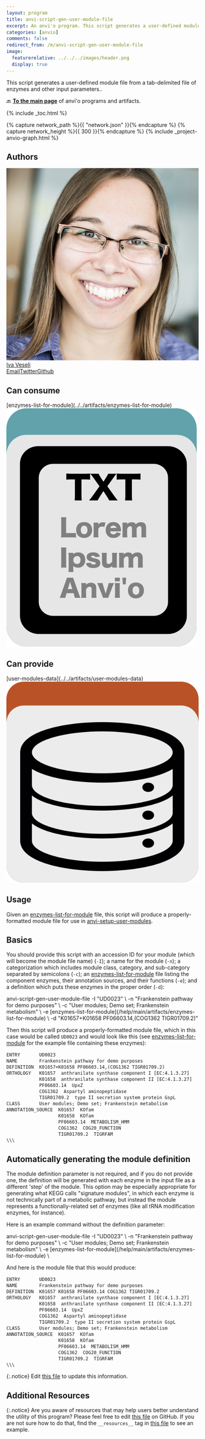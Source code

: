 ```yaml
---
layout: program
title: anvi-script-gen-user-module-file
excerpt: An anvi'o program. This script generates a user-defined module file from a tab-delimited file of enzymes and other input parameters.
categories: [anvio]
comments: false
redirect_from: /m/anvi-script-gen-user-module-file
image:
  featurerelative: ../../../images/header.png
  display: true
---
```


This script generates a user-defined module file from a tab-delimited file of enzymes and other input parameters..

🔙 **[To the main page](../../)** of anvi'o programs and artifacts.


{% include _toc.html %}
<div id="svg" class="subnetwork"></div>
{% capture network_path %}{{ "network.json" }}{% endcapture %}
{% capture network_height %}{{ 300 }}{% endcapture %}
{% include _project-anvio-graph.html %}


## Authors

<div class="anvio-person"><div class="anvio-person-info"><div class="anvio-person-photo"><img class="anvio-person-photo-img" src="../../images/authors/ivagljiva.jpg" /></div><div class="anvio-person-info-box"><a href="/people/ivagljiva" target="_blank"><span class="anvio-person-name">Iva Veseli</span></a><div class="anvio-person-social-box"><a href="mailto:iveseli@uchicago.edu" class="person-social" target="_blank"><i class="fa fa-fw fa-envelope-square"></i>Email</a><a href="http://twitter.com/ivaglj1va" class="person-social" target="_blank"><i class="fa fa-fw fa-twitter-square"></i>Twitter</a><a href="http://github.com/ivagljiva" class="person-social" target="_blank"><i class="fa fa-fw fa-github"></i>Github</a></div></div></div></div>



## Can consume


<p style="text-align: left" markdown="1"><span class="artifact-r">[enzymes-list-for-module](../../artifacts/enzymes-list-for-module) <img src="../../images/icons/TXT.png" class="artifact-icon-mini" /></span></p>


## Can provide


<p style="text-align: left" markdown="1"><span class="artifact-p">[user-modules-data](../../artifacts/user-modules-data) <img src="../../images/icons/DB.png" class="artifact-icon-mini" /></span></p>


## Usage


Given an <span class="artifact-n">[enzymes-list-for-module](/help/main/artifacts/enzymes-list-for-module)</span> file, this script will produce a properly-formatted module file for use in <span class="artifact-p">[anvi-setup-user-modules](/help/main/programs/anvi-setup-user-modules)</span>.

## Basics
You should provide this script with an accession ID for your module (which will become the module file name) (`-I`); a name for the module (`-n`); a categorization which includes module class, category, and sub-category separated by semicolons (`-c`); an <span class="artifact-n">[enzymes-list-for-module](/help/main/artifacts/enzymes-list-for-module)</span> file listing the component enzymes, their annotation sources, and their functions (`-e`); and a definition which puts these enzymes in the proper order (`-d`):

<div class="codeblock" markdown="1">
anvi&#45;script&#45;gen&#45;user&#45;module&#45;file &#45;I "UD0023" \
                  &#45;n "Frankenstein pathway for demo purposes" \
                  &#45;c "User modules; Demo set; Frankenstein metabolism" \
                  &#45;e <span class="artifact&#45;n">[enzymes&#45;list&#45;for&#45;module](/help/main/artifacts/enzymes&#45;list&#45;for&#45;module)</span> \
                  &#45;d "K01657+K01658 PF06603.14,(COG1362 TIGR01709.2)"
</div>

Then this script will produce a properly-formatted module file, which in this case would be called `UD0023` and would look like this (see <span class="artifact-n">[enzymes-list-for-module](/help/main/artifacts/enzymes-list-for-module)</span> for the example file containing these enzymes):

```
ENTRY       UD0023
NAME        Frankenstein pathway for demo purposes
DEFINITION  K01657+K01658 PF06603.14,(COG1362 TIGR01709.2)
ORTHOLOGY   K01657  anthranilate synthase component I [EC:4.1.3.27]
            K01658  anthranilate synthase component II [EC:4.1.3.27]
            PF06603.14  UpxZ
            COG1362  Aspartyl aminopeptidase
            TIGR01709.2  type II secretion system protein GspL
CLASS       User modules; Demo set; Frankenstein metabolism
ANNOTATION_SOURCE  K01657  KOfam
                   K01658  KOfam
                   PF06603.14  METABOLISM_HMM
                   COG1362  COG20_FUNCTION
                   TIGR01709.2  TIGRFAM
\\\
```

## Automatically generating the module definition

The module definition parameter is not required, and if you do not provide one, the definition will be generated with each enzyme in the input file as a different 'step' of the module. This option may be especially appropriate for generating what KEGG calls "signature modules", in which each enzyme is not technically part of a metabolic pathway, but instead the module represents a functionally-related set of enzymes (like all tRNA modification enzymes, for instance).

Here is an example command without the definition parameter:

<div class="codeblock" markdown="1">
anvi&#45;script&#45;gen&#45;user&#45;module&#45;file &#45;I "UD0023" \
                  &#45;n "Frankenstein pathway for demo purposes" \
                  &#45;c "User modules; Demo set; Frankenstein metabolism" \
                  &#45;e <span class="artifact&#45;n">[enzymes&#45;list&#45;for&#45;module](/help/main/artifacts/enzymes&#45;list&#45;for&#45;module)</span> \
</div>

And here is the module file that this would produce:

```
ENTRY       UD0023
NAME        Frankenstein pathway for demo purposes
DEFINITION  K01657 K01658 PF06603.14 COG1362 TIGR01709.2
ORTHOLOGY   K01657  anthranilate synthase component I [EC:4.1.3.27]
            K01658  anthranilate synthase component II [EC:4.1.3.27]
            PF06603.14  UpxZ
            COG1362  Aspartyl aminopeptidase
            TIGR01709.2  type II secretion system protein GspL
CLASS       User modules; Demo set; Frankenstein metabolism
ANNOTATION_SOURCE  K01657  KOfam
                   K01658  KOfam
                   PF06603.14  METABOLISM_HMM
                   COG1362  COG20_FUNCTION
                   TIGR01709.2  TIGRFAM
\\\
```


{:.notice}
Edit [this file](https://github.com/merenlab/anvio/tree/master/anvio/docs/programs/anvi-script-gen-user-module-file.md) to update this information.


## Additional Resources



{:.notice}
Are you aware of resources that may help users better understand the utility of this program? Please feel free to edit [this file](https://github.com/merenlab/anvio/tree/master/bin/anvi-script-gen-user-module-file) on GitHub. If you are not sure how to do that, find the `__resources__` tag in [this file](https://github.com/merenlab/anvio/blob/master/bin/anvi-interactive) to see an example.
